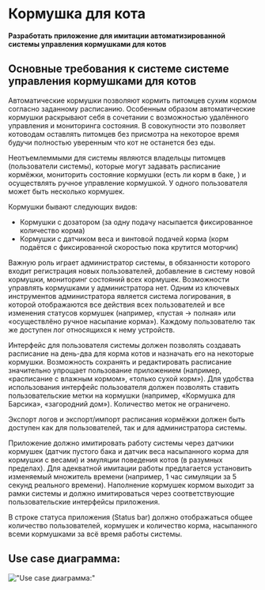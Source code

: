 # Кормушка для кота
**Разработать приложение для имитации автоматизированной системы управления кормушками для котов**

## Основные требования к системе системе управления кормушками для котов

Автоматические кормушки позволяют кормить питомцев сухим кормом согласно заданному расписанию. Особенным образом автоматические кормушки раскрывают себя в сочетании с возможностью удалённого управления и мониторинга состояния. В совокупности это позволяет котоводам оставлять питомцев без присмотра на некоторое время будучи полностью уверенным что кот не останется без еды.

Неотъемлеммыми для системы являются владельцы питомцев (пользователи системы), которые могут задавать расписание кормёжки, мониторить состояние кормушки (есть ли корм в баке, ) и осуществлять ручное управление кормушкой. У одного пользователя может быть несколько кормушек.

Кормушки бывают следующих видов:
* Кормушки с дозатором (за одну подачу насыпается фиксированное количество корма)
* Кормушки с датчиком веса и винтовой подачей корма (корм подаётся с фиксированной скоростью пока крутится моторчик)

Важную роль играет администратор системы, в обязанности которого входит регистрация новых пользователей, добавление в систему новой кормушки, мониторинг состояний всех кормушек. Возможности управлять кормушками у администратора нет. Одним из ключевых инструментов администратора является система логирования, в которой отображаются все действия всех пользователей и все изменения статусов кормушек (например, «пустая -> полная» или «осуществлёно ручное насыпание корма»). Каждому пользователю так же доступен лог относящихся к нему устройств.

Интерфейс для пользователя системы должен позволять создавать расписание на день-два для корма котов и назначать его на некоторые кормушки. Возможность сохранять и редактировать расписание значительно упрощает пользование приложением (например, «расписание с влажным кормом», «только сухой корм»). Для удобства использования интерфейс пользователя должен позволять ставить пользовательские метки на кормушки (например, «Кормушка для Барсика», «загородний дом»). Количество меток не ограничено.

Экспорт логов и экспорт/импорт расписания кормёжки должен быть доступен как для пользователей, так и для администратора системы.

Приложение должно имитировать работу системы через датчики кормушек (датчик пустого бака и датчик веса насыпанного корма для кормушки с весами) и эмуляции поведения котов (в разумных пределах). Для адекватной имитации работы предлагается установить изменяемый множитель времени (например, 1 час симуляции за 5 секунд реального времени). Наполнение кормушек кормом выходит за рамки системы и должно имитироваться через соответствующие пользовательские интерфейсы приложения.

В строке статуса приложения (Status bar) должно отображаться общее количество пользователей, кормушек и количество корма, насыпанного всеми кормушками за всё время работы системы.

Use case диаграмма:
-----------------------------
!["Use case диаграмма:"](https://psv4.userapi.com/c856532/u138913784/docs/d12/37842737e0f3/Untitled_Document_1.png?extra=Nm2FP3VsfI5WaiiflXsi4UkwTrfhFFGscvOc4oI_c43y36nIk79kA9JLLnbZM0FmknFOfrCmtnyd7q5nGtC5mHiqg-jSnWCw0l-p4lvTLdiMnNbv0ckkla94mk7Y3GxQUZzqJMTZfKo3IeamxHmqC7RljA)
